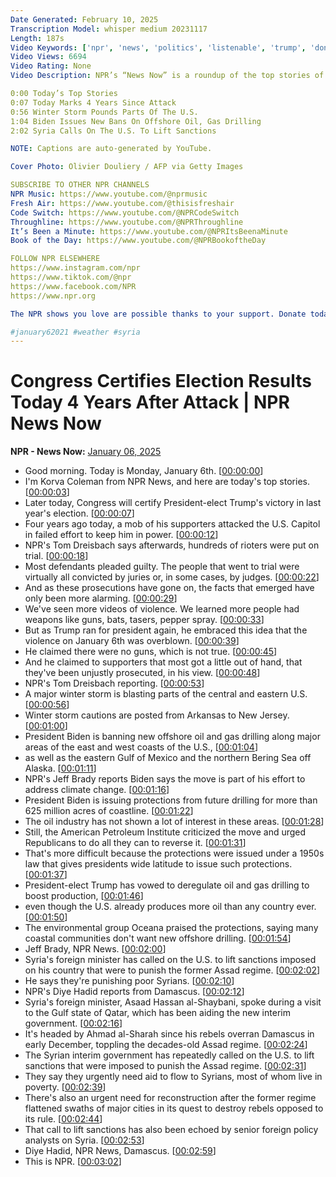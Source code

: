 ```yaml
---
Date Generated: February 10, 2025
Transcription Model: whisper medium 20231117
Length: 187s
Video Keywords: ['npr', 'news', 'politics', 'listenable', 'trump', 'donald trump', 'syria', 'biden', 'joe biden', 'sanctions', 'weather', 'winter weather', 'drilling', 'oil drilling', 'gas drilling', 'us drilling', 'us oil', 'congress', 'election', '2024 election']
Video Views: 6694
Video Rating: None
Video Description: NPR’s “News Now” is a roundup of the top stories of the day in under five minutes. Click “Show More” for a list of today’s stories:

0:00 Today’s Top Stories
0:07 Today Marks 4 Years Since Attack
0:56 Winter Storm Pounds Parts Of The U.S.
1:04 Biden Issues New Bans On Offshore Oil, Gas Drilling
2:02 Syria Calls On The U.S. To Lift Sanctions

NOTE: Captions are auto-generated by YouTube.

Cover Photo: Olivier Douliery / AFP via Getty Images

SUBSCRIBE TO OTHER NPR CHANNELS
NPR Music: https://www.youtube.com/@nprmusic
Fresh Air: https://www.youtube.com/@thisisfreshair
Code Switch: https://www.youtube.com/@NPRCodeSwitch
Throughline: https://www.youtube.com/@NPRThroughline
It’s Been a Minute: https://www.youtube.com/@NPRItsBeenaMinute
Book of the Day: https://www.youtube.com/@NPRBookoftheDay

FOLLOW NPR ELSEWHERE
https://www.instagram.com/npr
https://www.tiktok.com/@npr
https://www.facebook.com/NPR
https://www.npr.org

The NPR shows you love are possible thanks to your support. Donate today: https://www.npr.org/donations/support

#january62021 #weather #syria
---
```


# Congress Certifies Election Results Today 4 Years After Attack | NPR News Now
**NPR - News Now:** [January 06, 2025](https://www.youtube.com/watch?v=YXLYPEfMwmY)
*  Good morning. Today is Monday, January 6th. [[00:00:00](https://www.youtube.com/watch?v=YXLYPEfMwmY&t=0.0s)]
*  I'm Korva Coleman from NPR News, and here are today's top stories. [[00:00:03](https://www.youtube.com/watch?v=YXLYPEfMwmY&t=3.0s)]
*  Later today, Congress will certify President-elect Trump's victory in last year's election. [[00:00:07](https://www.youtube.com/watch?v=YXLYPEfMwmY&t=7.0s)]
*  Four years ago today, a mob of his supporters attacked the U.S. Capitol in failed effort to keep him in power. [[00:00:12](https://www.youtube.com/watch?v=YXLYPEfMwmY&t=12.0s)]
*  NPR's Tom Dreisbach says afterwards, hundreds of rioters were put on trial. [[00:00:18](https://www.youtube.com/watch?v=YXLYPEfMwmY&t=18.0s)]
*  Most defendants pleaded guilty. The people that went to trial were virtually all convicted by juries or, in some cases, by judges. [[00:00:22](https://www.youtube.com/watch?v=YXLYPEfMwmY&t=22.0s)]
*  And as these prosecutions have gone on, the facts that emerged have only been more alarming. [[00:00:29](https://www.youtube.com/watch?v=YXLYPEfMwmY&t=29.0s)]
*  We've seen more videos of violence. We learned more people had weapons like guns, bats, tasers, pepper spray. [[00:00:33](https://www.youtube.com/watch?v=YXLYPEfMwmY&t=33.0s)]
*  But as Trump ran for president again, he embraced this idea that the violence on January 6th was overblown. [[00:00:39](https://www.youtube.com/watch?v=YXLYPEfMwmY&t=39.0s)]
*  He claimed there were no guns, which is not true. [[00:00:45](https://www.youtube.com/watch?v=YXLYPEfMwmY&t=45.0s)]
*  And he claimed to supporters that most got a little out of hand, that they've been unjustly prosecuted, in his view. [[00:00:48](https://www.youtube.com/watch?v=YXLYPEfMwmY&t=48.0s)]
*  NPR's Tom Dreisbach reporting. [[00:00:53](https://www.youtube.com/watch?v=YXLYPEfMwmY&t=53.0s)]
*  A major winter storm is blasting parts of the central and eastern U.S. [[00:00:56](https://www.youtube.com/watch?v=YXLYPEfMwmY&t=56.0s)]
*  Winter storm cautions are posted from Arkansas to New Jersey. [[00:01:00](https://www.youtube.com/watch?v=YXLYPEfMwmY&t=60.0s)]
*  President Biden is banning new offshore oil and gas drilling along major areas of the east and west coasts of the U.S., [[00:01:04](https://www.youtube.com/watch?v=YXLYPEfMwmY&t=64.0s)]
*  as well as the eastern Gulf of Mexico and the northern Bering Sea off Alaska. [[00:01:11](https://www.youtube.com/watch?v=YXLYPEfMwmY&t=71.0s)]
*  NPR's Jeff Brady reports Biden says the move is part of his effort to address climate change. [[00:01:16](https://www.youtube.com/watch?v=YXLYPEfMwmY&t=76.0s)]
*  President Biden is issuing protections from future drilling for more than 625 million acres of coastline. [[00:01:22](https://www.youtube.com/watch?v=YXLYPEfMwmY&t=82.0s)]
*  The oil industry has not shown a lot of interest in these areas. [[00:01:28](https://www.youtube.com/watch?v=YXLYPEfMwmY&t=88.0s)]
*  Still, the American Petroleum Institute criticized the move and urged Republicans to do all they can to reverse it. [[00:01:31](https://www.youtube.com/watch?v=YXLYPEfMwmY&t=91.0s)]
*  That's more difficult because the protections were issued under a 1950s law that gives presidents wide latitude to issue such protections. [[00:01:37](https://www.youtube.com/watch?v=YXLYPEfMwmY&t=97.0s)]
*  President-elect Trump has vowed to deregulate oil and gas drilling to boost production, [[00:01:46](https://www.youtube.com/watch?v=YXLYPEfMwmY&t=106.0s)]
*  even though the U.S. already produces more oil than any country ever. [[00:01:50](https://www.youtube.com/watch?v=YXLYPEfMwmY&t=110.0s)]
*  The environmental group Oceana praised the protections, saying many coastal communities don't want new offshore drilling. [[00:01:54](https://www.youtube.com/watch?v=YXLYPEfMwmY&t=114.0s)]
*  Jeff Brady, NPR News. [[00:02:00](https://www.youtube.com/watch?v=YXLYPEfMwmY&t=120.0s)]
*  Syria's foreign minister has called on the U.S. to lift sanctions imposed on his country that were to punish the former Assad regime. [[00:02:02](https://www.youtube.com/watch?v=YXLYPEfMwmY&t=122.0s)]
*  He says they're punishing poor Syrians. [[00:02:10](https://www.youtube.com/watch?v=YXLYPEfMwmY&t=130.0s)]
*  NPR's Diye Hadid reports from Damascus. [[00:02:12](https://www.youtube.com/watch?v=YXLYPEfMwmY&t=132.0s)]
*  Syria's foreign minister, Asaad Hassan al-Shaybani, spoke during a visit to the Gulf state of Qatar, which has been aiding the new interim government. [[00:02:16](https://www.youtube.com/watch?v=YXLYPEfMwmY&t=136.0s)]
*  It's headed by Ahmad al-Sharah since his rebels overran Damascus in early December, toppling the decades-old Assad regime. [[00:02:24](https://www.youtube.com/watch?v=YXLYPEfMwmY&t=144.0s)]
*  The Syrian interim government has repeatedly called on the U.S. to lift sanctions that were imposed to punish the Assad regime. [[00:02:31](https://www.youtube.com/watch?v=YXLYPEfMwmY&t=151.0s)]
*  They say they urgently need aid to flow to Syrians, most of whom live in poverty. [[00:02:39](https://www.youtube.com/watch?v=YXLYPEfMwmY&t=159.0s)]
*  There's also an urgent need for reconstruction after the former regime flattened swaths of major cities in its quest to destroy rebels opposed to its rule. [[00:02:44](https://www.youtube.com/watch?v=YXLYPEfMwmY&t=164.0s)]
*  That call to lift sanctions has also been echoed by senior foreign policy analysts on Syria. [[00:02:53](https://www.youtube.com/watch?v=YXLYPEfMwmY&t=173.0s)]
*  Diye Hadid, NPR News, Damascus. [[00:02:59](https://www.youtube.com/watch?v=YXLYPEfMwmY&t=179.0s)]
*  This is NPR. [[00:03:02](https://www.youtube.com/watch?v=YXLYPEfMwmY&t=182.0s)]
